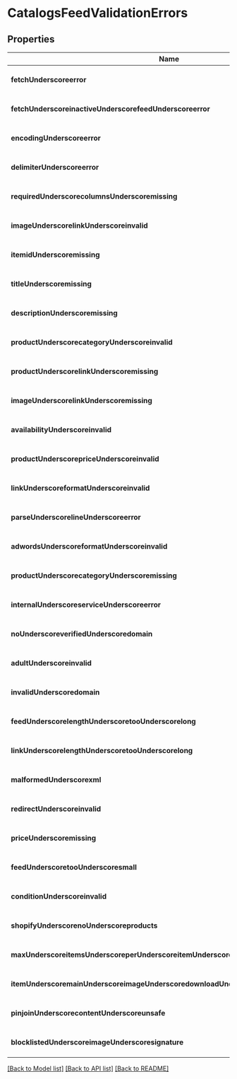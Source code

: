# CatalogsFeedValidationErrors

## Properties
Name | Type | Description | Notes
------------ | ------------- | ------------- | -------------
**fetchUnderscoreerror** | **integer** |  | [optional] [default to null]
**fetchUnderscoreinactiveUnderscorefeedUnderscoreerror** | **integer** |  | [optional] [default to null]
**encodingUnderscoreerror** | **integer** |  | [optional] [default to null]
**delimiterUnderscoreerror** | **integer** |  | [optional] [default to null]
**requiredUnderscorecolumnsUnderscoremissing** | **integer** |  | [optional] [default to null]
**imageUnderscorelinkUnderscoreinvalid** | **integer** |  | [optional] [default to null]
**itemidUnderscoremissing** | **integer** |  | [optional] [default to null]
**titleUnderscoremissing** | **integer** |  | [optional] [default to null]
**descriptionUnderscoremissing** | **integer** |  | [optional] [default to null]
**productUnderscorecategoryUnderscoreinvalid** | **integer** |  | [optional] [default to null]
**productUnderscorelinkUnderscoremissing** | **integer** |  | [optional] [default to null]
**imageUnderscorelinkUnderscoremissing** | **integer** |  | [optional] [default to null]
**availabilityUnderscoreinvalid** | **integer** |  | [optional] [default to null]
**productUnderscorepriceUnderscoreinvalid** | **integer** |  | [optional] [default to null]
**linkUnderscoreformatUnderscoreinvalid** | **integer** |  | [optional] [default to null]
**parseUnderscorelineUnderscoreerror** | **integer** |  | [optional] [default to null]
**adwordsUnderscoreformatUnderscoreinvalid** | **integer** |  | [optional] [default to null]
**productUnderscorecategoryUnderscoremissing** | **integer** |  | [optional] [default to null]
**internalUnderscoreserviceUnderscoreerror** | **integer** |  | [optional] [default to null]
**noUnderscoreverifiedUnderscoredomain** | **integer** |  | [optional] [default to null]
**adultUnderscoreinvalid** | **integer** |  | [optional] [default to null]
**invalidUnderscoredomain** | **integer** |  | [optional] [default to null]
**feedUnderscorelengthUnderscoretooUnderscorelong** | **integer** |  | [optional] [default to null]
**linkUnderscorelengthUnderscoretooUnderscorelong** | **integer** |  | [optional] [default to null]
**malformedUnderscorexml** | **integer** |  | [optional] [default to null]
**redirectUnderscoreinvalid** | **integer** |  | [optional] [default to null]
**priceUnderscoremissing** | **integer** |  | [optional] [default to null]
**feedUnderscoretooUnderscoresmall** | **integer** |  | [optional] [default to null]
**conditionUnderscoreinvalid** | **integer** |  | [optional] [default to null]
**shopifyUnderscorenoUnderscoreproducts** | **integer** |  | [optional] [default to null]
**maxUnderscoreitemsUnderscoreperUnderscoreitemUnderscoregroupUnderscoreexceeded** | **integer** |  | [optional] [default to null]
**itemUnderscoremainUnderscoreimageUnderscoredownloadUnderscorefailure** | **integer** |  | [optional] [default to null]
**pinjoinUnderscorecontentUnderscoreunsafe** | **integer** |  | [optional] [default to null]
**blocklistedUnderscoreimageUnderscoresignature** | **integer** |  | [optional] [default to null]

[[Back to Model list]](../README.md#documentation-for-models) [[Back to API list]](../README.md#documentation-for-api-endpoints) [[Back to README]](../README.md)


